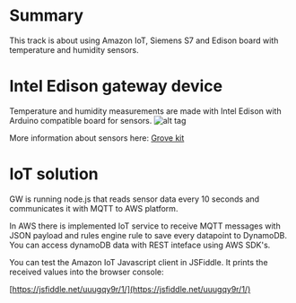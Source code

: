 # Summary

This track is about using Amazon IoT, Siemens S7 and Edison board with temperature and humidity sensors. 

# Intel Edison gateway device
Temperature and humidity measurements are made with Intel Edison with Arduino compatible board for sensors.
![alt tag](http://www.seeedstudio.com/wiki/images/thumb/0/03/Grove_Indoor_Environment_Kit_for_Edison_with_case.JPG/800px-Grove_Indoor_Environment_Kit_for_Edison_with_case.JPG)

More information about sensors here:
[Grove kit](http://www.seeedstudio.com/wiki/Grove_Indoor_Environment_Kit_for_Edison)

# IoT solution

GW is running node.js that reads sensor data every 10 seconds and communicates it with MQTT to AWS platform.

In AWS there is implemented IoT service to receive MQTT messages with JSON payload and rules engine rule to save every datapoint to DynamoDB. You can access dynamoDB data with REST inteface using AWS SDK's.

You can test the Amazon IoT Javascript client in JSFiddle. It prints the received values into the browser console:

[https://jsfiddle.net/uuugqy9r/1/](https://jsfiddle.net/uuugqy9r/1/)
